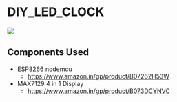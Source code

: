 # DIY_LED_CLOCK
 
![](led_clock.gif)

## Components Used
- ESP8266 nodemcu
  - https://www.amazon.in/gp/product/B07262H53W
- MAX7129 4 in 1 Display
  - https://www.amazon.in/gp/product/B073DCYNVC
